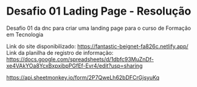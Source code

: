 # Desafio 01 Lading Page - Resolução
Desafio 01 da dnc para criar uma landing page para o curso de Formação em Tecnologia 

Link do site disponibilizado: https://fantastic-beignet-fa826c.netlify.app/
Link da planilha de registro de informação: https://docs.google.com/spreadsheets/d/1dbfc93MuZnDf-xe4VAkYOa8YcxBxpxibpPGfEf-Evr4/edit?usp=sharing

https://api.sheetmonkey.io/form/2P7QweLh62bDFCrGjsyuKq
